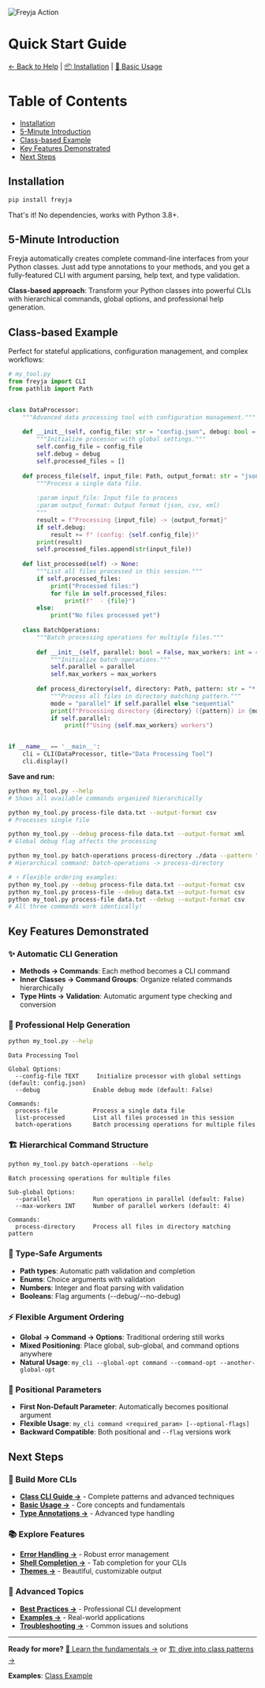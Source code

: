 ![Freyja Action](https://github.com/terracoil/freyja/raw/main/docs/freyja-action.png)
# Quick Start Guide

[← Back to Help](../README.md) | [📦 Installation](installation.md) | [📖 Basic Usage](basic-usage.md)

# Table of Contents
- [Installation](#installation)
- [5-Minute Introduction](#5-minute-introduction)
- [Class-based Example](#class-based-example)
- [Key Features Demonstrated](#key-features-demonstrated)
- [Next Steps](#next-steps)

## Installation

```bash
pip install freyja
```

That's it! No dependencies, works with Python 3.8+.

## 5-Minute Introduction

Freyja automatically creates complete command-line interfaces from your Python classes. Just add type annotations to your methods, and you get a fully-featured CLI with argument parsing, help text, and type validation.

**Class-based approach**: Transform your Python classes into powerful CLIs with hierarchical commands, global options, and professional help generation.

## Class-based Example

Perfect for stateful applications, configuration management, and complex workflows:

```python
# my_tool.py
from freyja import CLI
from pathlib import Path


class DataProcessor:
    """Advanced data processing tool with configuration management."""
    
    def __init__(self, config_file: str = "config.json", debug: bool = False):
        """Initialize processor with global settings."""
        self.config_file = config_file
        self.debug = debug
        self.processed_files = []
    
    def process_file(self, input_file: Path, output_format: str = "json") -> None:
        """Process a single data file.
        
        :param input_file: Input file to process
        :param output_format: Output format (json, csv, xml)
        """
        result = f"Processing {input_file} -> {output_format}"
        if self.debug:
            result += f" (config: {self.config_file})"
        print(result)
        self.processed_files.append(str(input_file))
    
    def list_processed(self) -> None:
        """List all files processed in this session."""
        if self.processed_files:
            print("Processed files:")
            for file in self.processed_files:
                print(f"  - {file}")
        else:
            print("No files processed yet")
    
    class BatchOperations:
        """Batch processing operations for multiple files."""
        
        def __init__(self, parallel: bool = False, max_workers: int = 4):
            """Initialize batch operations."""
            self.parallel = parallel
            self.max_workers = max_workers
        
        def process_directory(self, directory: Path, pattern: str = "*.txt") -> None:
            """Process all files in directory matching pattern."""
            mode = "parallel" if self.parallel else "sequential"
            print(f"Processing directory {directory} ({pattern}) in {mode} mode")
            if self.parallel:
                print(f"Using {self.max_workers} workers")


if __name__ == '__main__':
    cli = CLI(DataProcessor, title="Data Processing Tool")
    cli.display()
```

**Save and run:**
```bash
python my_tool.py --help
# Shows all available commands organized hierarchically

python my_tool.py process-file data.txt --output-format csv
# Processes single file

python my_tool.py --debug process-file data.txt --output-format xml
# Global debug flag affects the processing

python my_tool.py batch-operations process-directory ./data --pattern "*.json" --parallel
# Hierarchical command: batch-operations -> process-directory

# ⚡ Flexible ordering examples:
python my_tool.py --debug process-file data.txt --output-format csv
python my_tool.py process-file --debug data.txt --output-format csv  
python my_tool.py process-file data.txt --debug --output-format csv
# All three commands work identically!
```

## Key Features Demonstrated

### ✨ Automatic CLI Generation
- **Methods → Commands**: Each method becomes a CLI command
- **Inner Classes → Command Groups**: Organize related commands hierarchically
- **Type Hints → Validation**: Automatic argument type checking and conversion

### 🎯 Professional Help Generation
```bash
python my_tool.py --help
```
```
Data Processing Tool

Global Options:
  --config-file TEXT     Initialize processor with global settings (default: config.json)
  --debug               Enable debug mode (default: False)

Commands:
  process-file          Process a single data file
  list-processed        List all files processed in this session
  batch-operations      Batch processing operations for multiple files
```

### 🏗️ Hierarchical Command Structure
```bash
python my_tool.py batch-operations --help
```
```
Batch processing operations for multiple files

Sub-global Options:
  --parallel            Run operations in parallel (default: False)
  --max-workers INT     Number of parallel workers (default: 4)

Commands:
  process-directory     Process all files in directory matching pattern
```

### 🎨 Type-Safe Arguments
- **Path types**: Automatic path validation and completion
- **Enums**: Choice arguments with validation
- **Numbers**: Integer and float parsing with validation
- **Booleans**: Flag arguments (--debug/--no-debug)

### ⚡ Flexible Argument Ordering
- **Global → Command → Options**: Traditional ordering still works
- **Mixed Positioning**: Place global, sub-global, and command options anywhere
- **Natural Usage**: `my_cli --global-opt command --command-opt --another-global-opt`

### 📍 Positional Parameters
- **First Non-Default Parameter**: Automatically becomes positional argument
- **Flexible Usage**: `my_cli command <required_param> [--optional-flags]`
- **Backward Compatible**: Both positional and `--flag` versions work

## Next Steps

### 🚀 Build More CLIs
- **[Class CLI Guide →](../user-guide/class-cli.md)** - Complete patterns and advanced techniques
- **[Basic Usage →](basic-usage.md)** - Core concepts and fundamentals
- **[Type Annotations →](../features/type-annotations.md)** - Advanced type handling

### 📚 Explore Features
- **[Error Handling →](../features/error-handling.md)** - Robust error management
- **[Shell Completion →](../features/shell-completion.md)** - Tab completion for your CLIs
- **[Themes →](../features/themes.md)** - Beautiful, customizable output

### 🔧 Advanced Topics
- **[Best Practices →](../guides/best-practices.md)** - Professional CLI development
- **[Examples →](../guides/examples.md)** - Real-world applications
- **[Troubleshooting →](../guides/troubleshooting.md)** - Common issues and solutions

---

**Ready for more?** [📖 Learn the fundamentals →](basic-usage.md) or [🏗️ dive into class patterns →](../user-guide/class-cli.md)

**Examples**: [Class Example](../../examples/cls_example)